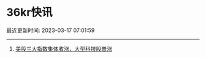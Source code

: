 # 36kr快讯

最近更新时间: 2023-03-17 07:01:59

--- 
1. [美股三大指数集体收涨，大型科技股普涨](https://www.36kr.com/newsflashes/2174704113709321) 
